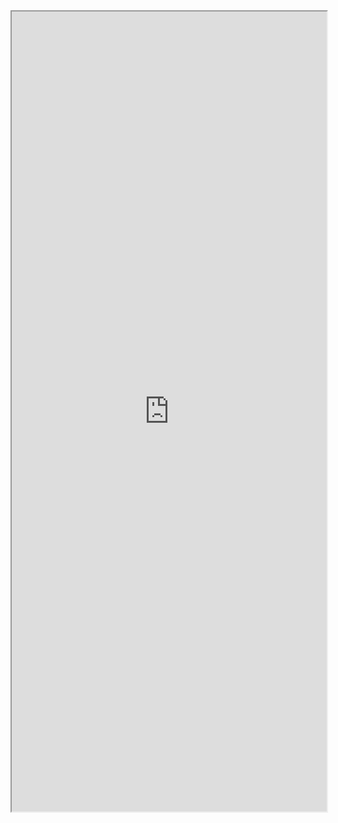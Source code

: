 <iframe
		height=1280px
		width=100%
		margins=0 0
		paddings=0 0
		src="https://donjon.bin.sh/5e/quickref/"/>